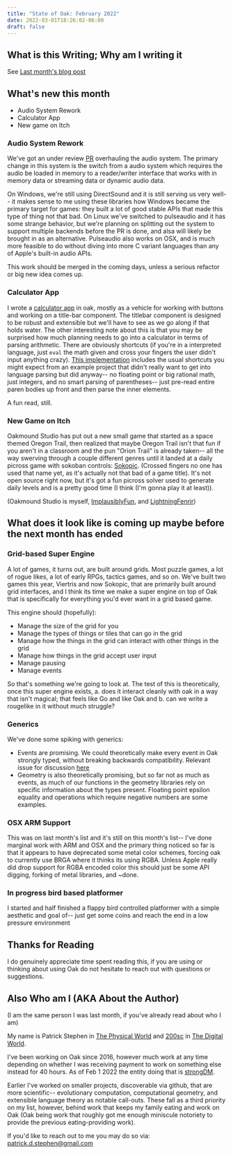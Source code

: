 ```yaml
---
title: "State of Oak: February 2022"
date: 2022-03-01T18:26:02-06:00
draft: false
---
```


## What is this Writing; Why am I writing it

See [Last month's blog post](https://www.200sc.dev/posts/oak-jan-2022/)

## What's new this month

- Audio System Rework
- Calculator App
- New game on Itch

### Audio System Rework

We've got an under review [PR](https://github.com/oakmound/oak/pull/191) overhauling the audio system. The primary change in this system is the switch from a audio system which requires the audio be loaded in memory to a reader/writer interface that works with in memory data or streaming data or dynamic audio data.

On Windows, we're still using DirectSound and it is still serving us very well-- it makes sense to me using these libraries how Windows became the primary target for games: they built a lot of good stable APIs that made this type of thing not that bad. On Linux we've switched to pulseaudio and it has some strange behavior, but we're planning on splitting out the system to support multiple backends before the PR is done, and alsa will likely be brought in as an alternative. Pulseaudio also works on OSX, and is much more feasible to do without diving into more C variant languages than any of Apple's built-in audio APIs.

This work should be merged in the coming days, unless a serious refactor or big new idea comes up.

### Calculator App

I wrote a [calculator app](https://github.com/200sc/oakcalc) in oak, mostly as a vehicle for working with buttons and working on a title-bar component. The titlebar component is designed to be robust and extensible but we'll have to see as we go along if that holds water. The other interesting note about this is that you may be surprised how much planning needs to go into a calculator in terms of parsing arithmetic. There are obviously shortcuts (if you're in a interpreted language, just `eval` the math given and cross your fingers the user didn't input anything crazy). [This implementation](https://github.com/200sc/oakcalc/blob/main/internal/arith/arith.go#L149) includes the usual shortcuts you might expect from an example project that didn't really want to get into language parsing but did anyway-- no floating point or big rational math, just integers, and no smart parsing of parentheses-- just pre-read entire paren bodies up front and then parse the inner elements.

A fun read, still.

### New Game on Itch

Oakmound Studio has put out a new small game that started as a space themed Oregon Trail, then realized that maybe Oregon Trail isn't that fun if you aren't in a classroom and the pun "Orion Trail" is already taken-- all the way swerving through a couple different genres until it landed at a daily picross game with sokoban controls: [Sokopic](https://oakmound.itch.io/sokopic). (Crossed fingers no one has used that name yet, as it's actually not that bad of a game title). It's not open source right now, but it's got a fun picross solver used to generate daily levels and is a pretty good time (I think (I'm gonna play it at least)).

(Oakmound Studio is myself, [ImplausiblyFun](https://github.com/Implausiblyfun), and [LightningFenrir](https://github.com/lightningfenrir))

## What does it look like is coming up maybe before the next month has ended

### Grid-based Super Engine

A lot of games, it turns out, are built around grids. Most puzzle games, a lot of rogue likes, a lot of early RPGs, tactics games, and so on. We've built two games this year, Viertris and now Sokopic, that are primarily built around grid interfaces, and I think its time we make a super engine on top of Oak that is specifically for everything you'd ever want in a grid based game.

This engine should (hopefully):

- Manage the size of the grid for you
- Manage the types of things or tiles that can go in the grid
- Manage how the things in the grid can interact with other things in the grid
- Manage how things in the grid accept user input
- Manage pausing
- Manage events

So that's something we're going to look at. The test of this is theoretically, once this super engine exists, a. does it interact cleanly with oak in a way that isn't magical; that feels like Go and like Oak and b. can we write a rougelike in it without much struggle?

### Generics

We've done some spiking with generics:

- Events are promising. We could theoretically make every event in Oak strongly typed, without breaking backwards compatibility. Relevant issue for discussion [here](https://github.com/oakmound/oak/issues/192)
- Geometry is also theoretically promising, but so far not as much as events, as much of our functions in the geometry libraries rely on specific information about the types present. Floating point epsilon equality and operations which require negative numbers are some examples.

### OSX ARM Support

This was on last month's list and it's still on this month's list-- I've done marginal work with ARM and OSX and the primary thing noticed so far is that it appears to have deprecated some metal color schemes, forcing oak to currently use BRGA where it thinks its using RGBA. Unless Apple really did drop support for RGBA encoded color this should just be some API digging, forking of metal libraries, and ~done.

### In progress bird based platformer

I started and half finished a flappy bird controlled platformer with a simple aesthetic and goal of-- just get some coins and reach the end in a low pressure environment

## Thanks for Reading

I do genuinely appreciate time spent reading this, if you are using or thinking about using Oak do not hesitate to reach out with questions or suggestions.

## Also Who am I (AKA About the Author)

(I am the same person I was last month, if you've already read about who I am)

My name is Patrick Stephen in [The Physical World](https://en.wikipedia.org/wiki/Earth) and [200sc](https://github.com/200sc/) in [The Digital World](https://digimon.fandom.com/wiki/Digital_World).

I've been working on Oak since 2016, however much work at any time depending on whether I was receiving payment to work on something else instead for 40 hours. As of Feb 1 2022 the entity doing that is [strongDM](https://www.strongdm.com/).

Earlier I've worked on smaller projects, discoverable via github, that are more scientific-- evolutionary computation, computational geometry, and extensible language theory as notable call-outs. These fall as a third priority on my list, however, behind work that keeps my family eating and work on Oak (Oak being work that roughly got me enough miniscule notoriety to provide the previous eating-providing work).

If you'd like to reach out to me you may do so via: patrick.d.stephen@gmail.com
